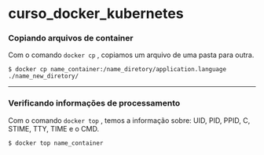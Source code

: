 # curso_docker_kubernetes


<h3> Copiando arquivos de container</h3>
<p> Com o comando <code>docker cp</code> , copiamos um arquivo de uma pasta para outra. </p>

<code>$ docker cp name_container:/name_diretory/application.language ./name_new_diretory/</code> 

<hr />

<h3> Verificando informações de processamento</h3>
<p> Com o comando <code>docker top</code> , temos a informação sobre: UID, PID, PPID, C, STIME, TTY, TIME e o CMD. </p>
<code>$ docker top name_container</code> 
